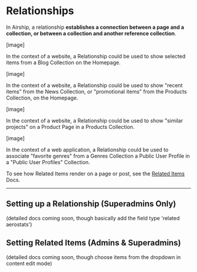 # Relationships
In Airship, a relationship **establishes a connection between a page and a collection, or between a collection and another reference collection**.

[image]

In the context of a website, a Relationship could be used to show selected items from a Blog Collection on the Homepage.

[image]

In the context of a website, a Relationship could be used to show "recent items" from the News Collection, or "promotional items" from the Products Collection, on the Homepage.

[image]

In the context of a website, a Relationship could be used to show "similar projects" on a Product Page in a Products Collection.

[image]

In the context of a web application, a Relationship could be used to associate "favorite genres" from a Genres Collection a Public User Profile in a "Public User Profiles" Collection.

To see how Related Items render on a page or post, see the [Related Items](/documentation/view/related-items) Docs.

---

## Setting up a Relationship (Superadmins Only)
(detailed docs coming soon, though basically add the field type 'related aerostats')

## Setting Related Items (Admins & Superadmins)
(detailed docs coming soon, though choose items from the dropdown in content edit mode)
